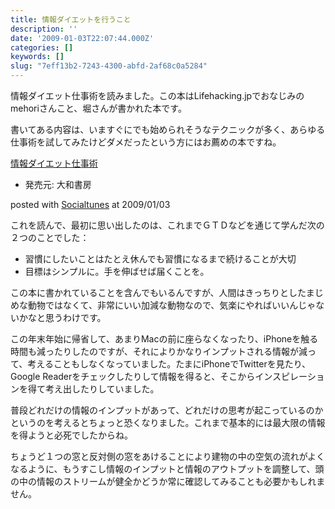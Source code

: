 ```yaml
---
title: 情報ダイエットを行うこと
description: ''
date: '2009-01-03T22:07:44.000Z'
categories: []
keywords: []
slug: "7eff13b2-7243-4300-abfd-2af68c0a5284"
---
```

情報ダイエット仕事術を読みました。この本はLifehacking.jpでおなじみのmehoriさんこと、堀さんが書かれた本です。

書いてある内容は、いますぐにでも始められそうなテクニックが多く、あらゆる仕事術を試してみたけどダメだったという方にはお薦めの本ですね。

[情報ダイエット仕事術](http://www.amazon.co.jp/exec/obidos/ASIN/4479771328/qli-22/ref=nosim "情報ダイエット仕事術")

*   発売元: 大和書房

posted with [Socialtunes](http://socialtunes.net) at 2009/01/03

これを読んで、最初に思い出したのは、これまでＧＴＤなどを通じて学んだ次の２つのことでした：

*   習慣にしたいことはたとえ休んでも習慣になるまで続けることが大切
*   目標はシンプルに。手を伸ばせば届くことを。

この本に書かれていることを含んでもいるんですが、人間はきっちりとしたまじめな動物ではなくて、非常にいい加減な動物なので、気楽にやればいいんじゃないかなと思うわけです。

この年末年始に帰省して、あまりMacの前に座らなくなったり、iPhoneを触る時間も減ったりしたのですが、それによりかなりインプットされる情報が減って、考えることもしなくなっていました。たまにiPhoneでTwitterを見たり、Google Readerをチェックしたりして情報を得ると、そこからインスピレーションを得て考え出したりしていました。

普段どれだけの情報のインプットがあって、どれだけの思考が起こっているのかというのを考えるとちょっと恐くなりました。これまで基本的には最大限の情報を得ようと必死でしたからね。

ちょうど１つの窓と反対側の窓をあけることにより建物の中の空気の流れがよくなるように、もうすこし情報のインプットと情報のアウトプットを調整して、頭の中の情報のストリームが健全かどうか常に確認してみることも必要かもしれません。